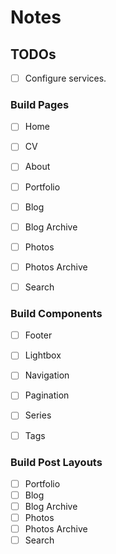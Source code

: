 # Notes #


## TODOs ##

- [ ] Configure services.

### Build Pages ###

- [ ] Home
- [ ] CV
- [ ] About
- [ ] Portfolio
- [ ] Blog
- [ ] Blog Archive
- [ ] Photos
- [ ] Photos Archive
- [ ] Search


### Build Components ###

- [ ] Footer
- [ ] Lightbox
- [ ] Navigation
- [ ] Pagination
- [ ] Series
- [ ] Tags


### Build Post Layouts ###

- [ ] Portfolio
- [ ] Blog
- [ ] Blog Archive
- [ ] Photos
- [ ] Photos Archive
- [ ] Search
